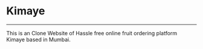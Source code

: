 <h1>Kimaye</h1>
<hr/>
<p>This is an Clone Website of Hassle free online fruit ordering platform Kimaye based in Mumbai.</p>
